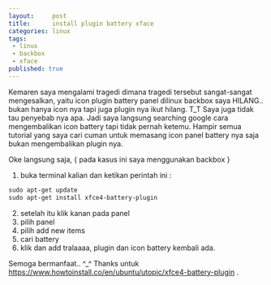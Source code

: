 ```yaml
---
layout:     post
title:      install plugin battery xface
categories: linux
tags:
 - linux
 - backbox
 - xface
published: true
---
```

Kemaren saya mengalami tragedi dimana tragedi tersebut sangat-sangat mengesalkan, yaitu icon plugin battery panel dilinux backbox saya HILANG.. bukan hanya icon nya tapi juga plugin nya ikut hilang. T_T
Saya juga tidak tau penyebab nya apa. Jadi saya langsung searching google cara mengembalikan icon battery tapi tidak pernah ketemu. Hampir semua tutorial yang saya cari cuman untuk memasang icon panel battery nya saja bukan mengembalikan plugin nya.

Oke langsung saja, { pada kasus ini saya menggunakan backbox }

1. buka terminal kalian dan ketikan perintah ini :
```html
sudo apt-get update
sudo apt-get install xfce4-battery-plugin
```

2. setelah itu klik kanan pada panel
3. pilih panel
4. pilih add new items
5. cari battery
6. klik dan add
tralaaaa, plugin dan icon battery kembali ada.

Semoga bermanfaat.. ^_^ Thanks untuk https://www.howtoinstall.co/en/ubuntu/utopic/xfce4-battery-plugin .
